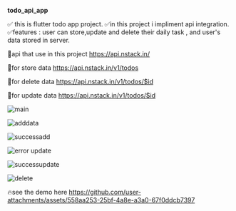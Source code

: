 **todo_api_app**

✅ this is flutter todo app project.
✅in this project i impliment api integration.
✅features : user can store,update and delete their daily task , and user's data stored in server. 

🚀api that use in this project 
https://api.nstack.in/

🚀for store data 
https://api.nstack.in/v1/todos

🚀for delete data
https://api.nstack.in/v1/todos/$id

🚀for update data 
https://api.nstack.in/v1/todos/$id

![main](https://github.com/user-attachments/assets/58ed578e-dfa9-4721-a4fb-03b64b97decf)

![adddata](https://github.com/user-attachments/assets/70ef4d4e-db99-4642-a984-94d4a7cca330)

![successadd](https://github.com/user-attachments/assets/4441ff92-dd7f-425d-a8d0-7ac0bc2faf04)

![error update](https://github.com/user-attachments/assets/658c7f14-01e8-406d-ac17-aa5a24c83f5d)

![successupdate](https://github.com/user-attachments/assets/06ceff00-8a7c-4401-a342-a7cb38025b94)

![delete](https://github.com/user-attachments/assets/c26dab4d-649b-4b46-9e16-6b6afeebbe85)


🔥see the demo here
https://github.com/user-attachments/assets/558aa253-25bf-4a8e-a3a0-67f0ddcb7397

